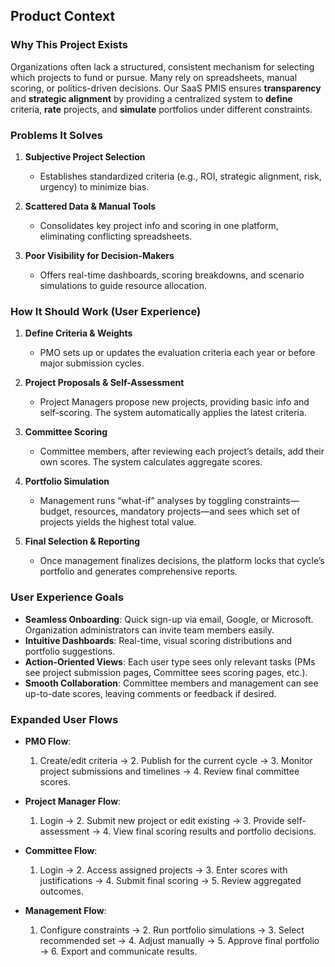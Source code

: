 ## Product Context

### Why This Project Exists
Organizations often lack a structured, consistent mechanism for selecting which projects to fund or pursue. Many rely on spreadsheets, manual scoring, or politics-driven decisions. Our SaaS PMIS ensures **transparency** and **strategic alignment** by providing a centralized system to **define** criteria, **rate** projects, and **simulate** portfolios under different constraints.

### Problems It Solves

1. **Subjective Project Selection**  
   - Establishes standardized criteria (e.g., ROI, strategic alignment, risk, urgency) to minimize bias.

2. **Scattered Data & Manual Tools**  
   - Consolidates key project info and scoring in one platform, eliminating conflicting spreadsheets.

3. **Poor Visibility for Decision-Makers**  
   - Offers real-time dashboards, scoring breakdowns, and scenario simulations to guide resource allocation.

### How It Should Work (User Experience)

1. **Define Criteria & Weights**  
   - PMO sets up or updates the evaluation criteria each year or before major submission cycles.

2. **Project Proposals & Self-Assessment**  
   - Project Managers propose new projects, providing basic info and self-scoring. The system automatically applies the latest criteria.

3. **Committee Scoring**  
   - Committee members, after reviewing each project’s details, add their own scores. The system calculates aggregate scores.

4. **Portfolio Simulation**  
   - Management runs “what-if” analyses by toggling constraints—budget, resources, mandatory projects—and sees which set of projects yields the highest total value.

5. **Final Selection & Reporting**  
   - Once management finalizes decisions, the platform locks that cycle’s portfolio and generates comprehensive reports.

### User Experience Goals

- **Seamless Onboarding**: Quick sign-up via email, Google, or Microsoft. Organization administrators can invite team members easily.  
- **Intuitive Dashboards**: Real-time, visual scoring distributions and portfolio suggestions.  
- **Action-Oriented Views**: Each user type sees only relevant tasks (PMs see project submission pages, Committee sees scoring pages, etc.).  
- **Smooth Collaboration**: Committee members and management can see up-to-date scores, leaving comments or feedback if desired.

### Expanded User Flows

- **PMO Flow**:  
  1. Create/edit criteria → 2. Publish for the current cycle → 3. Monitor project submissions and timelines → 4. Review final committee scores.

- **Project Manager Flow**:  
  1. Login → 2. Submit new project or edit existing → 3. Provide self-assessment → 4. View final scoring results and portfolio decisions.

- **Committee Flow**:  
  1. Login → 2. Access assigned projects → 3. Enter scores with justifications → 4. Submit final scoring → 5. Review aggregated outcomes.

- **Management Flow**:  
  1. Configure constraints → 2. Run portfolio simulations → 3. Select recommended set → 4. Adjust manually → 5. Approve final portfolio → 6. Export and communicate results.

